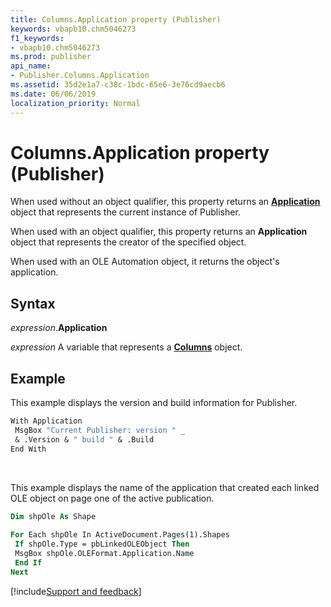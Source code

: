 ```yaml
---
title: Columns.Application property (Publisher)
keywords: vbapb10.chm5046273
f1_keywords:
- vbapb10.chm5046273
ms.prod: publisher
api_name:
- Publisher.Columns.Application
ms.assetid: 35d2e1a7-c38c-1bdc-65e6-3e76cd9aecb6
ms.date: 06/06/2019
localization_priority: Normal
---
```



# Columns.Application property (Publisher)

When used without an object qualifier, this property returns an **[Application](Publisher.Application.md)** object that represents the current instance of Publisher. 

When used with an object qualifier, this property returns an **Application** object that represents the creator of the specified object. 

When used with an OLE Automation object, it returns the object's application.


## Syntax

_expression_.**Application**

_expression_ A variable that represents a **[Columns](Publisher.Columns.md)** object.


## Example

This example displays the version and build information for Publisher.

```vb
With Application 
 MsgBox "Current Publisher: version " _ 
 & .Version & " build " & .Build 
End With
```

<br/>

This example displays the name of the application that created each linked OLE object on page one of the active publication.

```vb
Dim shpOle As Shape 
 
For Each shpOle In ActiveDocument.Pages(1).Shapes 
 If shpOle.Type = pbLinkedOLEObject Then 
 MsgBox shpOle.OLEFormat.Application.Name 
 End If 
Next
```

[!include[Support and feedback](~/includes/feedback-boilerplate.md)]